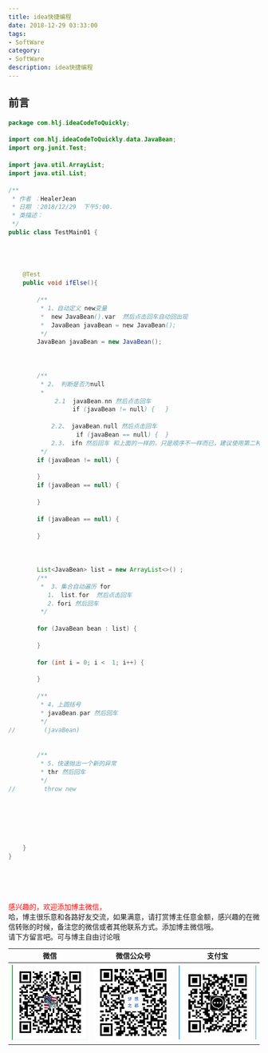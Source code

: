 ```yaml
---
title: idea快捷编程
date: 2018-12-29 03:33:00
tags: 
- SoftWare
category: 
- SoftWare
description: idea快捷编程
---
```

<!-- image url 
https~~~~://raw.githubusercontent.com/HealerJean/HealerJean.github.io/master/blogImages
　　首行缩进
<font color="red">  </font>

<font  color="red" size="4">   </font>


<font size="4">   </font>
-->

## 前言



```java
package com.hlj.ideaCodeToQuickly;

import com.hlj.ideaCodeToQuickly.data.JavaBean;
import org.junit.Test;

import java.util.ArrayList;
import java.util.List;

/**
 * 作者 ：HealerJean
 * 日期 ：2018/12/29  下午5:00.
 * 类描述：
 */
public class TestMain01 {


   

    @Test
    public void ifElse(){

        /**
         * 1、自动定义 new变量
         *  new JavaBean().var  然后点击回车自动回出现
         *  JavaBean javaBean = new JavaBean();
         */
        JavaBean javaBean = new JavaBean();



        /**
         * 2、 判断是否为null
         *
             2.1  javaBean.nn 然后点击回车
                  if (javaBean != null) {   }

            2.2、 javaBean.null 然后点击回车
                   if (javaBean == null) {  }
            2.3、 ifn 然后回车 和上面的一样的，只是顺序不一样而已，建议使用第二种
         */
        if (javaBean != null) {

        }
        if (javaBean == null) {

        }

        if (javaBean == null) {

        }



        List<JavaBean> list = new ArrayList<>() ;
        /**
         *  3、集合自动遍历 for
           1、 list.for  然后点击回车
           2、fori 然后回车
         */

        for (JavaBean bean : list) {
            
        }

        for (int i = 0; i <  1; i++) {

        }

        /**
         * 4、上圆括号
         * javaBean.par 然后回车
         */
//        (javaBean)


        /**
         * 5、快速抛出一个新的异常
         * thr 然后回车
         */
//        throw new






    }
}



```




<br/><br/><br/>
<font color="red"> 感兴趣的，欢迎添加博主微信， </font><br/>
哈，博主很乐意和各路好友交流，如果满意，请打赏博主任意金额，感兴趣的在微信转账的时候，备注您的微信或者其他联系方式。添加博主微信哦。
<br/>
请下方留言吧。可与博主自由讨论哦

|微信 | 微信公众号|支付宝|
|:-------:|:-------:|:------:|
| ![微信](https://raw.githubusercontent.com/HealerJean/HealerJean.github.io/master/assets/img/tctip/weixin.jpg)|![微信公众号](https://raw.githubusercontent.com/HealerJean/HealerJean.github.io/master/assets/img/my/qrcode_for_gh_a23c07a2da9e_258.jpg)|![支付宝](https://raw.githubusercontent.com/HealerJean/HealerJean.github.io/master/assets/img/tctip/alpay.jpg) |




<!-- Gitalk 评论 start  -->

<link rel="stylesheet" href="https://unpkg.com/gitalk/dist/gitalk.css">
<script src="https://unpkg.com/gitalk@latest/dist/gitalk.min.js"></script> 
<div id="gitalk-container"></div>    
 <script type="text/javascript">
    var gitalk = new Gitalk({
		clientID: `1d164cd85549874d0e3a`,
		clientSecret: `527c3d223d1e6608953e835b547061037d140355`,
		repo: `HealerJean.github.io`,
		owner: 'HealerJean',
		admin: ['HealerJean'],
		id: 'PgNf6putbDzCTwF8',
    });
    gitalk.render('gitalk-container');
</script> 

<!-- Gitalk end -->

